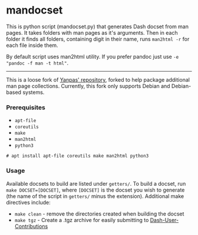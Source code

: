 # mandocset

This is python script (mandocset.py) that generates Dash docset from man pages. It takes folders with man pages as it's arguments. Then in each folder it finds all folders, containing digit in their name, runs `man2html -r` for each file inside them.

By default script uses man2html utility. If you prefer pandoc just use `-e "pandoc -f man -t html"`.

---

This is a loose fork of [Yanpas' repository](https://github.com/Yanpas/mandocset), forked to help package additional man page collections. Currently, this fork only supports Debian and Debian-based systems.

### Prerequisites

- `apt-file`
- `coreutils`
- `make`
- `man2html`
- `python3`

```
# apt install apt-file coreutils make man2html python3
```

### Usage

Available docsets to build are listed under `getters/`. To build a docset, run `make DOCSET=[DOCSET]`, where `[DOCSET]` is the docset you wish to generate (the name of the script in `getters/` minus the extension). Additional make directives include:

- `make clean` - remove the directories created when building the docset
- `make tgz` - Create a .tgz archive for easily submitting to [Dash-User-Contributions](https://github.com/Kapeli/Dash-User-Contributions)
